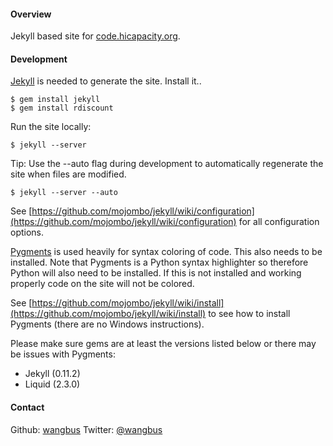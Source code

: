 #### Overview
Jekyll based site for [code.hicapacity.org](http://code.hicapacity.org).

#### Development
[Jekyll](https://github.com/mojombo/jekyll) is needed to generate the site.
Install it..

    $ gem install jekyll
    $ gem install rdiscount

Run the site locally:

    $ jekyll --server
  
Tip: Use the --auto flag during development to automatically regenerate the site when files are modified.

    $ jekyll --server --auto

See [https://github.com/mojombo/jekyll/wiki/configuration](https://github.com/mojombo/jekyll/wiki/configuration) for all configuration options.

[Pygments](http://pygments.org/) is used heavily for syntax coloring of code. This also needs to be installed. Note that Pygments is a Python syntax highlighter so therefore Python will also need to be installed. If this is not installed and working properly code on the site will not be colored.

See [https://github.com/mojombo/jekyll/wiki/install](https://github.com/mojombo/jekyll/wiki/install) to see how to install Pygments (there are no Windows instructions).

Please make sure gems are at least the versions listed below or there may be issues with Pygments:

* Jekyll (0.11.2)
* Liquid (2.3.0)


#### Contact
Github: [wangbus](http://github.com/wangbus)
Twitter: [@wangbus](http://twitter.com/wangbus)
